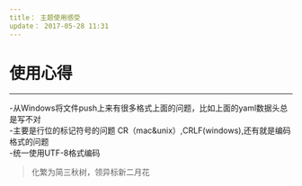 ---title： 主题使用感受update： 2017-05-28 11:31---# 使用心得----从Windows将文件push上来有很多格式上面的问题，比如上面的yaml数据头总是写不对  -主要是行位的标记符号的问题 CR（mac&unix）,CRLF(windows),还有就是编码格式的问题   -统一使用UTF-8格式编码>化繁为简三秋树，领异标新二月花 